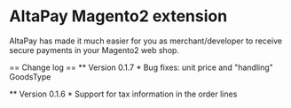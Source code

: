 # AltaPay Magento2 extension

AltaPay has made it much easier for you as merchant/developer to receive secure payments in your Magento2
web shop.


== Change log ==
** Version 0.1.7
    * Bug fixes: unit price and "handling" GoodsType
    
** Version 0.1.6
    * Support for tax information in the order lines

